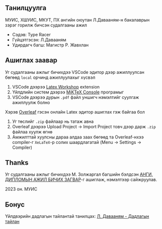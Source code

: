 ## Танилцуулга

МУИС, ХШУИС, МКУТ, ПХ ангийн оюутан Л.Давааням-н бакалаврын зэрэг горилж бичсэн судалгааны ажил

- Сэдэв: Type Racer
- Гүйцэтгэсэн: Л.Давааням
- Удирдагч багш: Магистр Р. Жавхлан

## Ашиглах заавар

Уг судалгааны ажлыг бичихдээ VSCode эдитор дээр ажиллуулсан бөгөөд `local` орчинд ажиллуулахыг хүсвэл 

1. VSCode дээрээ [Latex Workshop](https://marketplace.visualstudio.com/items?itemName=James-Yu.latex-workshop) extension
2. Үйлдлийн систем дээрээ [MiKTeX Console](https://miktex.org/) програмыг
3. VSCode дээрээ дурын `.pdf` файл уншигч нэмэлтийг суулгаж ажиллуулж болно

Хэрэв [Overleaf](https://overleaf.com/) гэсэн онлайн Latex эдитор ашиглах гэж байгаа бол

1. Уг төслийг `.zip` файлаар нь татаж авна
2. Overleaf дээрээ Upload Project -> Import Project товч дээр дарж `.zip` файлаа хуулж өгнө
3. Амжилттай хуулсны дараа алдаа заах бөгөөд та Overleaf-нхээ compiler-г `XeLaTeX`-р солих шаардлагатай (Menu -> Settings -> Compiler)

## Thanks 

Уг судалгааны ажлыг бичихдээ М. Золжаргал багшийн бэлдсэн [АНГИ, ДИПЛОМЫН АЖИЛ БИЧИХ ЗАГВАР](https://www.overleaf.com/latex/templates/mkut-diplom-dadlagyn-azhlyn-tailan-bichikh-zagvar/jwmtvxdgjbfs.pdf)-г ашиглаж, нэмэлтээр сайжруулав.

2023 он. МУИС


## Бонус

Үйлдвэрийн дадлагын тайлантай танилцах: [Л. Давааням - Дадлагын тайлан](https://github.com/Dakiee/Bachelor/tree/main/thesis-report)




